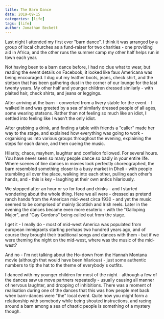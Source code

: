 ```yaml
---
title: The Barn Dance
date: 2019-09-15
categories: [life]
tags: [life]
author: Jonathan Beckett
---
```


Last night I attended my first ever "barn dance". I think it was arranged by a group of local churches as a fund-raiser for two charities - one providing aid in Africa, and the other runs the summer camp my other half helps run in town each year.

Not having been to a barn dance before, I had no clue what to wear, but reading the event details on Facebook, it looked like faux Americana was being encouraged. I dug out my leather boots, jeans, check shirt, and the stetson that has been gathering dust in the corner of our lounge for the last twenty years. My other half and younger children dressed similarly - with plaited hair, check shirts, and jeans or leggings.

After arriving at the barn - converted from a livery stable for the event - I walked in and was greeted by a sea of similarly dressed people of all ages, some wearing stetsons. Rather than not feeling so much like an idiot, I settled into feeling like I wasn't the only idiot.

After grabbing a drink, and finding a table with friends a "caller" made her way to the stage, and explained how everything was going to work - organising us into various groups throughout the evening, explaining the steps for each dance, and then cueing the music.

Hilarity, chaos, mayhem, laughter and confision followed. For several hours. You have never seen so many people dance so badly in your entire life. Where scenes of line dances in movies look perfectly choreographed, the barn resembled something closer to a busy market in Dheli - with people stumbling all over the place, walking into each other, pulling each other's hands, and - this is key - laughing at their own antics hilariously.

We stopped after an hour or so for food and drinks - and I started wondering about the whole thing. Here we all were - dressed as pretend ranch hands from the American mid-west circa 1930 - and yet the music seemed to be comprised of mainly Scottish and Irish reels. Later in the evening the dances became even more esoteric - with the "Galloping Major", and "Gay Gordons" being called out from the stage.

I get it - I really do - most of mid-west America was populated from european immigrants starting perhaps two hundred years ago, and of course they brought their traditional songs and dances with them - but if we were theming the night on the mid-west, where was the music of the mid-west?

And no - I'm not talking about the Ho-down from the Hannah Montana movie (although that would have been hilarious) - just some authentic numbers to tip the hat to the theme of everybody's outfits.

I danced with my younger children for most of the night - although a few of the dances saw us move partners repeatedly - usually causing all manner of nervous laughter, and dropping of inhibitions. There was a moment of realisation during one of the dances that this was how people met back when barn-dances were "the" local event. Quite how you might form a relationship with somebody while being shouted instructions, and racing around a barn among a sea of chaotic people is something of a mystery though.
